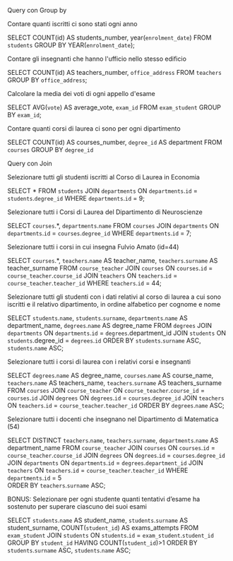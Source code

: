 Query con Group by

Contare quanti iscritti ci sono stati ogni anno

SELECT COUNT(id) AS students_number, year(`enrolment_date`) 
FROM `students` 
GROUP BY YEAR(`enrolment_date`);


Contare gli insegnanti che hanno l'ufficio nello stesso edificio

SELECT COUNT(id) AS teachers_number, `office_address` 
FROM `teachers` 
GROUP BY `office_address`;


Calcolare la media dei voti di ogni appello d'esame

SELECT AVG(`vote`) AS average_vote, `exam_id` 
FROM `exam_student` 
GROUP BY `exam_id`;


Contare quanti corsi di laurea ci sono per ogni dipartimento

SELECT COUNT(id) AS courses_number, `degree_id` AS department 
FROM `courses` 
GROUP BY `degree_id`


Query con Join

Selezionare tutti gli studenti iscritti al Corso di Laurea in Economia

SELECT * 
FROM `students` 
JOIN `departments` ON `departments`.`id` = `students`.`degree_id` 
WHERE `departments`.`id` = 9;


Selezionare tutti i Corsi di Laurea del Dipartimento di Neuroscienze

SELECT `courses`.*, `departments`.`name` 
FROM `courses` 
JOIN `departments` 
ON `departments`.`id` = `courses`.`degree_id` 
WHERE `departments`.`id` = 7;


Selezionare tutti i corsi in cui insegna Fulvio Amato (id=44)

SELECT `courses`.*, `teachers`.`name` AS teacher_name, `teachers`.`surname` AS teacher_surname
FROM `course_teacher`
JOIN `courses`
ON `courses`.`id` = `course_teacher`.`course_id`
JOIN `teachers`
ON `teachers`.`id` = `course_teacher`.`teacher_id`
WHERE `teachers`.`id` = 44;


Selezionare tutti gli studenti con i dati relativi al corso di laurea a cui sono iscritti e il relativo dipartimento, in ordine alfabetico per cognome e nome

SELECT `students`.`name`, `students`.`surname`, `departments`.`name` AS department_name, `degrees`.`name` AS degree_name
FROM `degrees`
JOIN `departments`
ON `departments`.`id` = `degrees`.department_id
JOIN `students`
ON `students`.degree_id = `degrees`.`id`
ORDER BY `students`.`surname` ASC, `students`.`name` ASC;


Selezionare tutti i corsi di laurea con i relativi corsi e insegnanti

SELECT `degrees`.`name` AS degree_name, `courses`.`name` AS course_name, `teachers`.`name` AS teachers_name, `teachers`.`surname` AS teachers_surname
FROM `courses`
JOIN `course_teacher`
ON `course_teacher`.`course_id` = `courses`.`id`
JOIN `degrees`
ON `degrees`.`id` = `courses`.`degree_id`
JOIN `teachers`
ON `teachers`.`id` = `course_teacher`.`teacher_id`
ORDER BY `degrees`.`name` ASC;


Selezionare tutti i docenti che insegnano nel Dipartimento di Matematica (54)

SELECT DISTINCT `teachers`.`name`, `teachers`.`surname`, `departments`.`name` AS department_name
FROM `course_teacher`
JOIN `courses` 
ON `courses`.`id` = `course_teacher`.`course_id`
JOIN `degrees`
ON `degrees`.`id` = `courses`.`degree_id`
JOIN `departments`
ON `departments`.`id` = `degrees`.`department_id`
JOIN `teachers`
ON `teachers`.`id` = `course_teacher`.`teacher_id`
WHERE `departments`.`id` = 5  
ORDER BY `teachers`.`surname` ASC;


BONUS: Selezionare per ogni studente quanti tentativi d’esame ha sostenuto per superare ciascuno dei suoi esami

SELECT `students`.`name` AS student_name, `students`.`surname` AS student_surname, COUNT(`student_id`) AS exams_attempts
FROM `exam_student`
JOIN `students`
ON `students`.`id` = `exam_student`.`student_id`
GROUP BY `student_id`
HAVING COUNT(`student_id`)>1
ORDER BY `students`.`surname` ASC, `students`.`name` ASC;